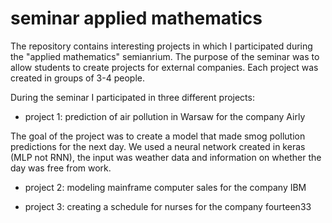 # seminar applied mathematics


The repository contains interesting projects in which I participated during the "applied mathematics" semianrium. The purpose of the seminar was to allow students to create projects for external companies. Each project was created in groups of 3-4 people.

During the seminar I participated in three different projects:

- project 1: prediction of air pollution in Warsaw for the company Airly

The goal of the project was to create a model that made smog pollution predictions for the next day. We used a neural network created in keras (MLP not RNN), the input was weather data and information on whether the day was free from work.

- project 2: modeling mainframe computer sales for the company IBM

- project 3: creating a schedule for nurses for the company fourteen33
